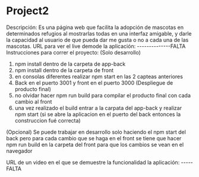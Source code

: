 # Project2

Descripción:
Es una página web que facilita la adopción de mascotas en determinados refugios al mostrarlas todas en una interfaz amigable, y darle la capacidad al usuario de que pueda dar me gusta o no a cada una de las mascotas.
URL para ver el live demode la aplicación:
--------------FALTA
Instrucciones para correr el proyecto:
(Solo desarrollo)
1) npm install dentro de la carpeta de app-back
2) npm install dentro de la carpeta de front
3) en consolas diferentes realizar npm start en las 2 capteas anteriores
4) Back en el puerto 3001 y front en el puerto 3000
(Despliegue de producto final)
5) no olvidar hacer npm run build para compilar el producto final con cada cambio al front
6) una vez realizado el build entrar a la carpata del app-back y realizar npm start (si se abre la aplicacion en el puerto del back entonces la construccion fué correcta)

(Opcional)
Se puede trabajar en desarrollo solo haciendo el npm start del back pero para cada cambio que se haga en el front se tiene que hacer npm run build en la carpeta del front para que los cambios se vean en el navegador

URL de un video en el que se demuestre la funcionalidad la aplicación:
-----FALTA
